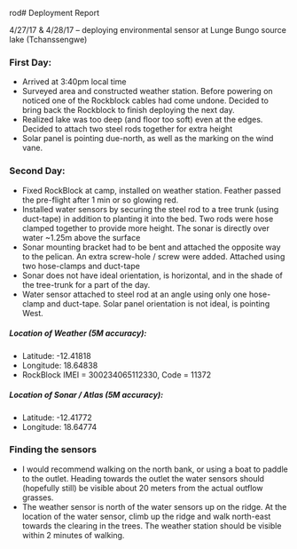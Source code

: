 rod# Deployment Report

4/27/17 & 4/28/17 – deploying environmental sensor at Lunge Bungo source lake (Tchanssengwe)


### First Day:

- Arrived at 3:40pm local time
- Surveyed area and constructed weather station. Before powering on noticed one of the Rockblock cables had come undone. Decided to bring back the Rockblock to finish deploying the next day.
- Realized lake was too deep (and floor too soft) even at the edges. Decided to attach two steel rods together for extra height
- Solar panel is pointing due-north, as well as the marking on the wind vane.

### Second Day:

- Fixed RockBlock at camp, installed on weather station. Feather passed the pre-flight after 1 min or so glowing red.
- Installed water sensors by securing the steel rod to a tree trunk (using duct-tape) in addition to planting it into the bed. Two rods were hose clamped together to provide more height. The sonar is directly over water ~1.25m above the surface
- Sonar mounting bracket had to be bent and attached the opposite way to the pelican. An extra screw-hole / screw were added. Attached using two hose-clamps and duct-tape
- Sonar does not have ideal orientation, is horizontal, and in the shade of the tree-trunk for a part of the day.
- Water sensor attached to steel rod at an angle using only one hose-clamp and duct-tape. Solar panel orientation is not ideal, is pointing West.

##### Location of Weather (5M accuracy):

- Latitude: -12.41818
- Longitude: 18.64838
- RockBlock IMEI = 300234065112330, Code = 11372

##### Location of Sonar / Atlas (5M accuracy):  

- Latitude: -12.41772
- Longitude: 18.64774

### Finding the sensors

- I would recommend walking on the north bank, or using a boat to paddle to the outlet. Heading towards the outlet the water sensors should (hopefully still) be visible about 20 meters from the actual outflow grasses.
- The weather sensor is north of the water sensors up on the ridge. At the location of the water sensor, climb up the ridge and walk north-east towards the clearing in the trees. The weather station should be visible within 2 minutes of walking.
